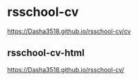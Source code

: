# rsschool-cv
https://Dasha3518.github.io/rsschool-cv/cv
## rsschool-cv-html
https://Dasha3518.github.io/rsschool-cv/
